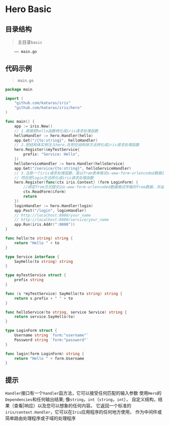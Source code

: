 # Hero Basic
## 目录结构
> 主目录`basic`
```html
    —— main.go
```
## 代码示例
> `main.go`
```go
package main

import (
	"github.com/kataras/iris"
	"github.com/kataras/iris/hero"
)

func main() {
	app := iris.New()
	// 1.直接把hello函数转化成iris请求处理函数
	helloHandler := hero.Handler(hello)
	app.Get("/{to:string}", helloHandler)
	// 2.把结构体实例注入hero,在把在结构体方法转化成iris请求处理函数
	hero.Register(&myTestService{
		prefix: "Service: Hello",
	})
	helloServiceHandler := hero.Handler(helloService)
	app.Get("/service/{to:string}", helloServiceHandler)
	// 3.注册一个iris请求处理函数，是以from表单格式x-www-form-urlencoded数据类型,以LoginForm类型映射
	// 然后把login方法转化成iris请求处理函数
	hero.Register(func(ctx iris.Context) (form LoginForm) {
		//绑定from方式提交以x-www-form-urlencoded数据格式传输的from数据，并返回相应结构体
		ctx.ReadForm(&form)
		return
	})
	loginHandler := hero.Handler(login)
	app.Post("/login", loginHandler)
	// http://localhost:8080/your_name
	// http://localhost:8080/service/your_name
	app.Run(iris.Addr(":8080"))
}

func hello(to string) string {
	return "Hello " + to
}

type Service interface {
	SayHello(to string) string
}

type myTestService struct {
	prefix string
}

func (s *myTestService) SayHello(to string) string {
	return s.prefix + " " + to
}

func helloService(to string, service Service) string {
	return service.SayHello(to)
}

type LoginForm struct {
	Username string `form:"username"`
	Password string `form:"password"`
}

func login(form LoginForm) string {
	return "Hello " + form.Username
}
``` 
## 提示
`Handler`接口有一个`handler`函方法，它可以接受任何匹配的输入参数
使用`Hero`的`Dependencies`和任何输出结果; 像`string`，`int`（`string`，`int`），
自定义结构，结果（查看|响应）以及您可以想象的任何内容。
它返回一个标准的`iris/context.Handler`，它可以在`Iris`应用程序的任何地方使用，
作为中间件或简单路由处理程序或子域的处理程序